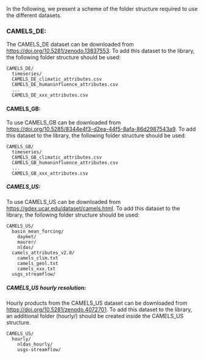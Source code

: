 In the following, we present a scheme of the folder structure required to use the different datasets.

### CAMELS_DE:
The CAMELS_DE dataset can be downloaded from https://doi.org/10.5281/zenodo.13837553. To add this dataset to the library, the following folder structure should be used:
```
CAMELS_DE/
  timeseries/ 
  CAMELS_DE_climatic_attributes.csv
  CAMELS_DE_humaninfluence_attributes.csv
  ...
  CAMELS_DE_xxx_attributes.csv
```
#### CAMELS_GB:
To use CAMELS_GB can be downloaded from https://doi.org/10.5285/8344e4f3-d2ea-44f5-8afa-86d2987543a9. To add this dataset to the library, the following folder structure should be used:

```
CAMELS_GB/
  timeseries/
  CAMELS_GB_climatic_attributes.csv
  CAMELS_GB_humaninfluence_attributes.csv
  ...
  CAMELS_GB_xxx_attributes.csv
```
#####  CAMELS_US:
To use CAMELS_US can be downloaded from https://gdex.ucar.edu/dataset/camels.html. To add this dataset to the library, the following folder structure should be used:

```
CAMELS_US/
  basin_mean_forcing/
    daymet/
    maurer/
    nldas/ 
  camels_attributes_v2.0/
    camels_clim.txt
    camels_geol.txt
    camels_xxx.txt 
  usgs_streamflow/
```
#####  CAMELS_US hourly resolution:
Hourly products from the CAMELS_US dataset can be downloaded from https://doi.org/10.5281/zenodo.4072701. To add this dataset to the library, an additional folder (hourly/) should be created inside the CAMELS_US structure. 
```
CAMELS_US/
  hourly/               
    nldas_hourly/
    usgs-streamflow/
```